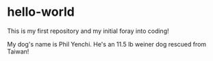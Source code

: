 # hello-world

This is my first repository and my initial foray into coding!

My dog's name is Phil Yenchi.  He's an 11.5 lb weiner dog rescued from Taiwan!
